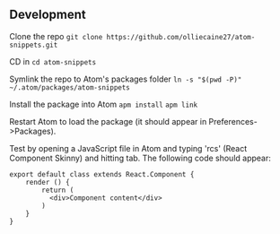 ## Development

Clone the repo
`git clone https://github.com/olliecaine27/atom-snippets.git`

CD in
`cd atom-snippets`

Symlink the repo to Atom's packages folder
`ln -s "$(pwd -P)" ~/.atom/packages/atom-snippets`

Install the package into Atom
`apm install`
`apm link`

Restart Atom to load the package (it should appear in Preferences->Packages).

Test by opening a JavaScript file in Atom and typing 'rcs' (React Component Skinny) and hitting tab. The following code should appear:

```import React from 'react'
export default class extends React.Component {
    render () {
        return (
          <div>Component content</div>
        )
    }
}
```

